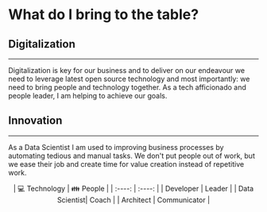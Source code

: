 # What do I bring to the table?

## Digitalization
***
Digitalization is key for our business and to deliver on our endeavour we need to leverage latest open source technology and most importantly: we need to bring people and technology together. As a tech afficionado and people leader, I am helping to achieve our goals.

## Innovation
***
As a Data Scientist I am used to improving business processes by automating tedious and manual tasks. We don't put people out of work, but we ease their job and create time for value creation instead of repetitive work.


<p align="center">
| 💻 Technology | 👪 People      |
|    :----:     |     :----:    |
| Developer     | Leader        |
| Data Scientist| Coach         |
| Architect     | Communicator  |
</p>



